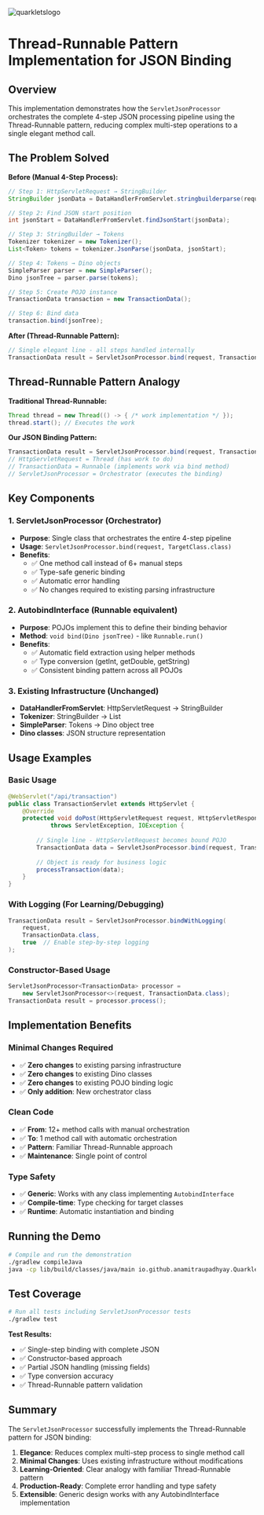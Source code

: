 ![quarkletslogo](https://github.com/user-attachments/assets/a47d767c-b3c8-462d-a7fb-57a5adaa832b)


# Thread-Runnable Pattern Implementation for JSON Binding

## Overview

This implementation demonstrates how the `ServletJsonProcessor` orchestrates the complete 4-step JSON processing pipeline using the Thread-Runnable pattern, reducing complex multi-step operations to a single elegant method call.

## The Problem Solved

**Before (Manual 4-Step Process):**
```java
// Step 1: HttpServletRequest → StringBuilder
StringBuilder jsonData = DataHandlerFromServlet.stringbuilderparse(request);

// Step 2: Find JSON start position
int jsonStart = DataHandlerFromServlet.findJsonStart(jsonData);

// Step 3: StringBuilder → Tokens  
Tokenizer tokenizer = new Tokenizer();
List<Token> tokens = tokenizer.JsonParse(jsonData, jsonStart);

// Step 4: Tokens → Dino objects
SimpleParser parser = new SimpleParser();
Dino jsonTree = parser.parse(tokens);

// Step 5: Create POJO instance
TransactionData transaction = new TransactionData();

// Step 6: Bind data
transaction.bind(jsonTree);
```

**After (Thread-Runnable Pattern):**
```java
// Single elegant line - all steps handled internally
TransactionData result = ServletJsonProcessor.bind(request, TransactionData.class);
```

## Thread-Runnable Pattern Analogy

**Traditional Thread-Runnable:**
```java
Thread thread = new Thread(() -> { /* work implementation */ });
thread.start(); // Executes the work
```

**Our JSON Binding Pattern:**
```java
TransactionData result = ServletJsonProcessor.bind(request, TransactionData.class);
// HttpServletRequest = Thread (has work to do)
// TransactionData = Runnable (implements work via bind method)
// ServletJsonProcessor = Orchestrator (executes the binding)
```

## Key Components

### 1. ServletJsonProcessor (Orchestrator)
- **Purpose**: Single class that orchestrates the entire 4-step pipeline
- **Usage**: `ServletJsonProcessor.bind(request, TargetClass.class)`
- **Benefits**: 
  - ✅ One method call instead of 6+ manual steps
  - ✅ Type-safe generic binding
  - ✅ Automatic error handling
  - ✅ No changes required to existing parsing infrastructure

### 2. AutobindInterface (Runnable equivalent)
- **Purpose**: POJOs implement this to define their binding behavior
- **Method**: `void bind(Dino jsonTree)` - like `Runnable.run()`
- **Benefits**: 
  - ✅ Automatic field extraction using helper methods
  - ✅ Type conversion (getInt, getDouble, getString)
  - ✅ Consistent binding pattern across all POJOs

### 3. Existing Infrastructure (Unchanged)
- **DataHandlerFromServlet**: HttpServletRequest → StringBuilder
- **Tokenizer**: StringBuilder → List<Token>
- **SimpleParser**: Tokens → Dino object tree
- **Dino classes**: JSON structure representation

## Usage Examples

### Basic Usage
```java
@WebServlet("/api/transaction")
public class TransactionServlet extends HttpServlet {
    @Override
    protected void doPost(HttpServletRequest request, HttpServletResponse response) 
            throws ServletException, IOException {
        
        // Single line - HttpServletRequest becomes bound POJO
        TransactionData data = ServletJsonProcessor.bind(request, TransactionData.class);
        
        // Object is ready for business logic
        processTransaction(data);
    }
}
```

### With Logging (For Learning/Debugging)
```java
TransactionData result = ServletJsonProcessor.bindWithLogging(
    request, 
    TransactionData.class, 
    true  // Enable step-by-step logging
);
```

### Constructor-Based Usage
```java
ServletJsonProcessor<TransactionData> processor = 
    new ServletJsonProcessor<>(request, TransactionData.class);
TransactionData result = processor.process();
```

## Implementation Benefits

### Minimal Changes Required
- ✅ **Zero changes** to existing parsing infrastructure
- ✅ **Zero changes** to existing Dino classes
- ✅ **Zero changes** to existing POJO binding logic
- ✅ **Only addition**: New orchestrator class

### Clean Code
- ✅ **From**: 12+ method calls with manual orchestration
- ✅ **To**: 1 method call with automatic orchestration
- ✅ **Pattern**: Familiar Thread-Runnable approach
- ✅ **Maintenance**: Single point of control

### Type Safety
- ✅ **Generic**: Works with any class implementing `AutobindInterface`
- ✅ **Compile-time**: Type checking for target classes
- ✅ **Runtime**: Automatic instantiation and binding

## Running the Demo

```bash
# Compile and run the demonstration
./gradlew compileJava
java -cp lib/build/classes/java/main io.github.anamitraupadhyay.Quarklets.experimetal.exampleofrunnablelikeandsimpleflowlike.ThreadRunnablePatternDemo
```

## Test Coverage

```bash
# Run all tests including ServletJsonProcessor tests
./gradlew test
```

**Test Results:**
- ✅ Single-step binding with complete JSON
- ✅ Constructor-based approach
- ✅ Partial JSON handling (missing fields)
- ✅ Type conversion accuracy
- ✅ Thread-Runnable pattern validation

## Summary

The `ServletJsonProcessor` successfully implements the Thread-Runnable pattern for JSON binding:

1. **Elegance**: Reduces complex multi-step process to single method call
2. **Minimal Changes**: Uses existing infrastructure without modifications
3. **Learning-Oriented**: Clear analogy with familiar Thread-Runnable pattern
4. **Production-Ready**: Complete error handling and type safety
5. **Extensible**: Generic design works with any AutobindInterface implementation
